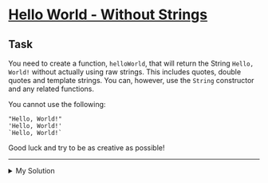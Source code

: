 # [Hello World - Without Strings](https://www.codewars.com/kata/584c7b1e2cb5e1a727000047)

## Task

You need to create a function, `helloWorld`, that will return the String `Hello, World!` without actually using raw strings. This includes quotes, double quotes and template strings. You can, however, use the `String` constructor and any related functions.

You cannot use the following:

    "Hello, World!"
    'Hello, World!'
    `Hello, World!`

Good luck and try to be as creative as possible!

---

<details><summary>My Solution</summary>

```js
const helloWorld = () => {
  return String.fromCharCode(72, 101, 108, 108, 111, 44, 32, 87, 111, 114, 108, 100, 33)
}
```

</details>

